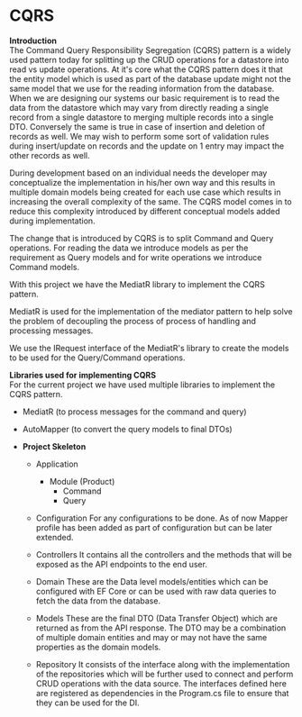 # CQRS

**Introduction**
<br />
The Command Query Responsibility Segregation (CQRS) pattern is a widely used pattern today for splitting up the CRUD operations for a datastore into read vs update operations.
At it's core what the CQRS pattern does it that the entity model which is used as part of the database update might not the same model that we use for the reading information from the database.
When we are designing our systems our basic requirement is to read the data from the datastore which may vary from directly reading a single record from a single datastore to merging multiple records into a single DTO.
Conversely the same is true in case of insertion and deletion of records as well. We may wish to perform some sort of validation rules during insert/update on records and the update on 1 entry may impact the other records as well.

During development based on an individual needs the developer may conceptualize the implementation in his/her own way and this results in multiple domain models being created for each use case which results in increasing the overall complexity of the same.
The CQRS model comes in to reduce this complexity introduced by different conceptual models added during implementation.

The change that is introduced by CQRS is to split Command and Query operations. For reading the data we introduce models as per the requirement as Query models and for write operations we introduce Command models.

With this project we have the MediatR library to implement the CQRS pattern.

MediatR is used for the implementation of the mediator pattern to help solve the problem of decoupling the process of process of handling and processing messages.

We use the IRequest interface of the MediatR's library to create the models to be used for the Query/Command operations.

**Libraries used for implementing CQRS**
<br />
For the current project we have used multiple libraries to implement the CQRS pattern.
- MediatR (to process messages for the command and query)
- AutoMapper (to convert the query models to final DTOs)

- **Project Skeleton**
    - Application
        - Module (Product)
            - Command
            - Query
    
    - Configuration
      For any configurations to be done. As of now Mapper profile has been added as part of configuration but can be later extended.

    - Controllers
      It contains all the controllers and the methods that will be exposed as the API endpoints to the end user.

    - Domain 
      These are the Data level models/entities which can be configured with EF Core or can be used with raw data queries to fetch the data from the database.

    - Models
      These are the final DTO (Data Transfer Object) which are returned as from the API response. The DTO may be a combination of multiple domain entities and may or may not have the same properties as the domain models.

    - Repository
      It consists of the interface along with the implementation of the repositories which will be further used to connect and perform CRUD operations with the data source.
      The interfaces defined here are registered as dependencies in the Program.cs file to ensure that they can be used for the DI.

